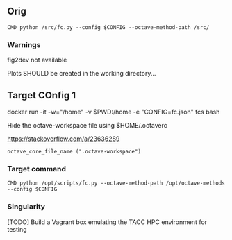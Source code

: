 ## Orig

```
CMD python /src/fc.py --config $CONFIG --octave-method-path /src/
```

### Warnings

fig2dev not available

Plots SHOULD be created in the working directory...

## Target COnfig 1

docker run -it -w="/home" -v $PWD:/home -e "CONFIG=fc.json" fcs bash


Hide the octave-workspace file using $HOME/.octaverc

https://stackoverflow.com/a/23636289


```
octave_core_file_name (".octave-workspace")
```

### Target command

```
CMD python /opt/scripts/fc.py --octave-method-path /opt/octave-methods --config $CONFIG 
```

### Singularity

[TODO] Build a Vagrant box emulating the TACC HPC environment for testing